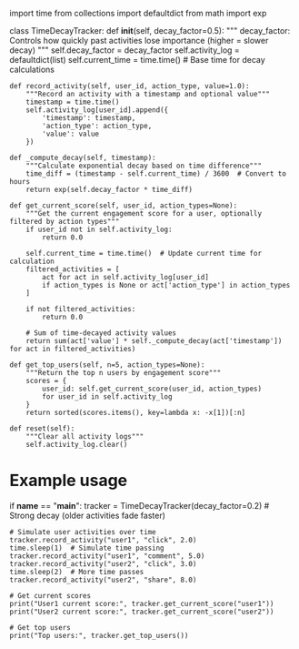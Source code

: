 import time
from collections import defaultdict
from math import exp

class TimeDecayTracker:
    def __init__(self, decay_factor=0.5):
        """
        decay_factor: Controls how quickly past activities lose importance (higher = slower decay)
        """
        self.decay_factor = decay_factor
        self.activity_log = defaultdict(list)
        self.current_time = time.time()  # Base time for decay calculations

    def record_activity(self, user_id, action_type, value=1.0):
        """Record an activity with a timestamp and optional value"""
        timestamp = time.time()
        self.activity_log[user_id].append({
            'timestamp': timestamp,
            'action_type': action_type,
            'value': value
        })

    def _compute_decay(self, timestamp):
        """Calculate exponential decay based on time difference"""
        time_diff = (timestamp - self.current_time) / 3600  # Convert to hours
        return exp(self.decay_factor * time_diff)

    def get_current_score(self, user_id, action_types=None):
        """Get the current engagement score for a user, optionally filtered by action types"""
        if user_id not in self.activity_log:
            return 0.0

        self.current_time = time.time()  # Update current time for calculation
        filtered_activities = [
            act for act in self.activity_log[user_id]
            if action_types is None or act['action_type'] in action_types
        ]

        if not filtered_activities:
            return 0.0

        # Sum of time-decayed activity values
        return sum(act['value'] * self._compute_decay(act['timestamp']) for act in filtered_activities)

    def get_top_users(self, n=5, action_types=None):
        """Return the top n users by engagement score"""
        scores = {
            user_id: self.get_current_score(user_id, action_types)
            for user_id in self.activity_log
        }
        return sorted(scores.items(), key=lambda x: -x[1])[:n]

    def reset(self):
        """Clear all activity logs"""
        self.activity_log.clear()

# Example usage
if __name__ == "__main__":
    tracker = TimeDecayTracker(decay_factor=0.2)  # Strong decay (older activities fade faster)

    # Simulate user activities over time
    tracker.record_activity("user1", "click", 2.0)
    time.sleep(1)  # Simulate time passing
    tracker.record_activity("user1", "comment", 5.0)
    tracker.record_activity("user2", "click", 3.0)
    time.sleep(2)  # More time passes
    tracker.record_activity("user2", "share", 8.0)

    # Get current scores
    print("User1 current score:", tracker.get_current_score("user1"))
    print("User2 current score:", tracker.get_current_score("user2"))
    
    # Get top users
    print("Top users:", tracker.get_top_users())
